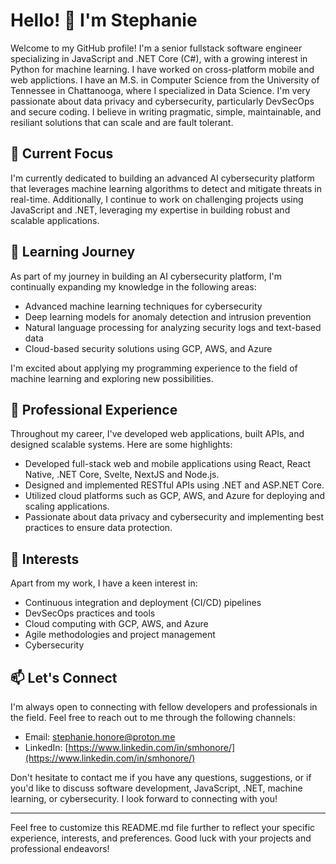 # Hello! 👋 I'm Stephanie

Welcome to my GitHub profile! I'm a senior fullstack software engineer specializing in JavaScript and .NET Core (C#), with a growing interest in Python for machine learning. I have worked on cross-platform mobile and web applictions. I have an M.S. in Computer Science from the University of Tennessee in Chattanooga, where I specialized in Data Science. I'm very passionate about data privacy and cybersecurity, particularly DevSecOps and secure coding. I believe in writing pragmatic, simple, maintainable, and resiliant solutions that can scale and are fault tolerant. 

## 🔭 Current Focus

I'm currently dedicated to building an advanced AI cybersecurity platform that leverages machine learning algorithms to detect and mitigate threats in real-time. Additionally, I continue to work on challenging projects using JavaScript and .NET, leveraging my expertise in building robust and scalable applications.

## 🌱 Learning Journey

As part of my journey in building an AI cybersecurity platform, I'm continually expanding my knowledge in the following areas:

- Advanced machine learning techniques for cybersecurity
- Deep learning models for anomaly detection and intrusion prevention
- Natural language processing for analyzing security logs and text-based data
- Cloud-based security solutions using GCP, AWS, and Azure

I'm excited about applying my programming experience to the field of machine learning and exploring new possibilities.

## 💼 Professional Experience

Throughout my career, I've developed web applications, built APIs, and designed scalable systems. Here are some highlights:

- Developed full-stack web and mobile applications using React, React Native, .NET Core, Svelte, NextJS and Node.js.
- Designed and implemented RESTful APIs using .NET and ASP.NET Core.
- Utilized cloud platforms such as GCP, AWS, and Azure for deploying and scaling applications.
- Passionate about data privacy and cybersecurity and implementing best practices to ensure data protection.

## 🚀 Interests

Apart from my work, I have a keen interest in:

- Continuous integration and deployment (CI/CD) pipelines
- DevSecOps practices and tools
- Cloud computing with GCP, AWS, and Azure
- Agile methodologies and project management
- Cybersecurity

## 📫 Let's Connect

I'm always open to connecting with fellow developers and professionals in the field. Feel free to reach out to me through the following channels:

- Email: [stephanie.honore@proton.me](mailto:stephanie.honore@proton.me)
- LinkedIn: [https://www.linkedin.com/in/smhonore/](https://www.linkedin.com/in/smhonore/)

Don't hesitate to contact me if you have any questions, suggestions, or if you'd like to discuss software development, JavaScript, .NET, machine learning, or cybersecurity. I look forward to connecting with you!

---

Feel free to customize this README.md file further to reflect your specific experience, interests, and preferences. Good luck with your projects and professional endeavors!
